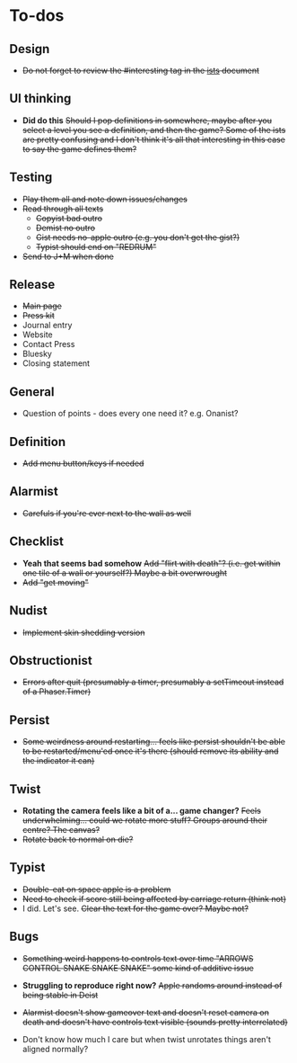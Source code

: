 # To-dos

## Design

- ~~Do not forget to review the #interesting tag in the [ists](./ists.md) document~~

## UI thinking

- **Did do this** ~~Should I pop definitions in somewhere, maybe after you select a level you see a definition, and then the game? Some of the ists are pretty confusing and I don't think it's all that interesting in this case to say the game defines them?~~

## Testing

- ~~Play them all and note down issues/changes~~
- ~~Read through all texts~~
    - ~~Copyist bad outro~~
    - ~~Demist no outro~~
    - ~~Gist needs no-apple outro (e.g. you don't get the gist?)~~
    - ~~Typist should end on "REDRUM"~~
- ~~Send to J+M when done~~

## Release

- ~~Main page~~
- ~~Press kit~~
- Journal entry
- Website
- Contact Press
- Bluesky
- Closing statement

## General

- Question of points - does every one need it? e.g. Onanist?

## Definition

- ~~Add menu button/keys if needed~~

## Alarmist

- ~~Carefuls if you're ever next to the wall as well~~

## Checklist

- **Yeah that seems bad somehow** ~~Add "flirt with death"? (i.e. get within one tile of a wall or yourself?) Maybe a bit overwrought~~
- ~~Add "get moving"~~

## Nudist

- ~~Implement skin shedding version~~

## Obstructionist

- ~~Errors after quit (presumably a timer, presumably a setTimeout instead of a Phaser.Timer)~~

## Persist

- ~~Some weirdness around restarting... feels like persist shouldn't be able to be restarted/menu'ed once it's there (should remove its ability and the indicator it can)~~

## Twist

- **Rotating the camera feels like a bit of a... game changer?** ~~Feels underwhelming... could we rotate more stuff? Groups around their centre? The canvas?~~
- ~~Rotate back to normal on die?~~

## Typist

- ~~Double-eat on space apple is a problem~~
- ~~Need to check if score still being affected by carriage return (think not)~~
- I did. Let's see. ~~Clear the text for the game over? Maybe not?~~

## Bugs

- ~~Something weird happens to controls text over time "ARROWS CONTROL SNAKE SNAKE SNAKE" some kind of additive issue~~
- **Struggling to reproduce right now?** ~~Apple randoms around instead of being stable in Deist~~
- ~~Alarmist doesn't show gameover text and doesn't reset camera on death and doesn't have controls text visible (sounds pretty interrelated)~~

- Don't know how much I care but when twist unrotates things aren't aligned normally?